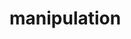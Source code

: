 # manipulation
<!--summary: Manipulation is the skillful handling, controlling or using of something or someone. The ability to manipulate is seen as a sign of power. The action of manipulating can be done in many different ways, such as by: physical contact, mental manipulation, trickery, deception, or by using authority. The action of manipulating can also be seen as a way of using people to get what you want.-->